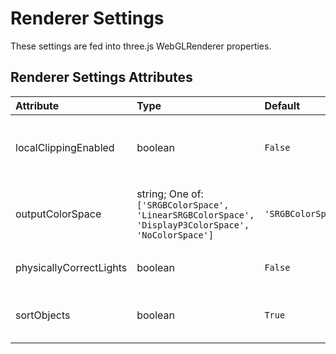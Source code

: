 
Renderer Settings
=================


These settings are fed into three.js WebGLRenderer properties.

Renderer Settings Attributes
-----------------------------

|Attribute|Type|Default|Description|Required|
| :--- | :--- | :--- | :--- | :--- |
|localClippingEnabled|boolean|```False```|Defines whether the renderer respects object-level clipping planes.|No|
|outputColorSpace|string; One of: ```['SRGBColorSpace', 'LinearSRGBColorSpace', 'DisplayP3ColorSpace', 'NoColorSpace']```|```'SRGBColorSpace'```|Defines the output color space of the renderer (three.js default is SRGBColorSpace).|Yes|
|physicallyCorrectLights|boolean|```False```|Whether to use physically correct lighting mode.|No|
|sortObjects|boolean|```True```|Defines whether the renderer should sort objects.|No|
